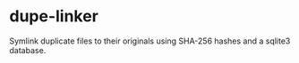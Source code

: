 # dupe-linker
Symlink duplicate files to their originals using SHA-256 hashes and a sqlite3 database.
